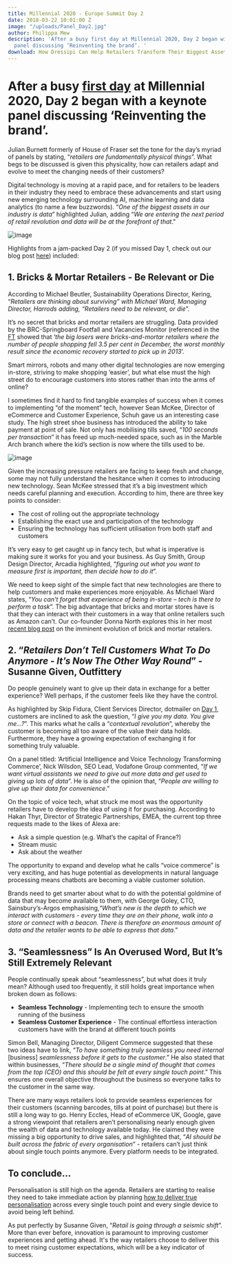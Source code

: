 ```yaml
---
title: Millennial 2020 - Europe Summit Day 2
date: 2018-03-22 10:01:00 Z
image: "/uploads/Panel_Day2.jpg"
author: Philippa Mew
description: 'After a busy first day at Millennial 2020, Day 2 began with a keynote
  panel discussing ‘Reinventing the brand’. '
download: How Dressipi Can Help Retailers Transform Their Biggest Asset
---
```


# After a busy [first day](dressipi.com/blog/millennial-2020-europe-summit-day-1/) at Millennial 2020, Day 2 began with a keynote panel discussing ‘Reinventing the brand’. 

Julian Burnett formerly of House of Fraser set the tone for the day’s myriad of panels by stating, “*retailers are fundamentally physical things*”. What begs to be discussed is given this physicality, how can retailers adapt and evolve to meet the changing needs of their customers? 

Digital technology is moving at a rapid pace, and for retailers to be leaders in their industry they need to embrace these advancements and start using new emerging technology surrounding AI, machine learning and data analytics (to name a few buzzwords). “*One of the biggest assets in our industry is data*” highlighted Julian, adding “*We are entering the next period of retail revolution and data will be at the forefront of that*." 

![image](/uploads/Day%202%20Panel_Keynote.JPG)

Highlights from a jam-packed Day 2 (if you missed Day 1, check out our blog post [here](dressipi.com/blog/millennial-2020-europe-summit-day-1/)) included:

## 1. Bricks & Mortar Retailers - Be Relevant or Die

According to Michael Beutler, Sustainability Operations Director, Kering, “*Retailers are thinking about surviving” with Michael Ward, Managing Director, Harrods adding, “Retailers need to be relevant, or die*”.

It’s no secret that bricks and mortar retailers are struggling. Data provided by the BRC-Springboard Footfall and Vacancies Monitor (referenced in the [FT](https://www.ft.com/content/cfda2374-f7be-11e7-8715-e94187b3017e) showed that ‘*the big losers were bricks-and-mortar retailers where the number of people shopping fell 3.5 per cent in December, the worst monthly result since the economic recovery started to pick up in 2013*’.

Smart mirrors, robots and many other digital technologies are now emerging in-store, striving to make shopping ‘easier’, but what else must the high street do to encourage customers into stores rather than into the arms of online? 

I sometimes find it hard to find tangible examples of success when it comes to implementing “of the moment” tech, however Sean McKee, Director of eCommerce and Customer Experience, Schuh gave us an interesting case study. The high street shoe business has introduced the ability to take payment at point of sale. Not only has mobilising tills saved, “*100 seconds per transaction*” it has freed up much-needed space, such as in the Marble Arch branch where the kid’s section is now where the tills used to be.

![image](/uploads/Day%202%20Panel_Keynote_2.JPG)

Given the increasing pressure retailers are facing to keep fresh and change, some may not fully understand the hesitance when it comes to introducing new technology. Sean McKee stressed that it’s a big investment which needs careful planning and execution. According to him, there are three key points to consider:

* The cost of rolling out the appropriate technology
* Establishing the exact use and participation of the technology
* Ensuring the technology has sufficient utilisation from both staff and customers

It’s very easy to get caught up in fancy tech, but what is imperative is making sure it works for you and your business. As Guy Smith, Group Design Director, Arcadia highlighted, “*figuring out what you want to measure first is important, then decide how to do it*”. 

We need to keep sight of the simple fact that new technologies are there to help customers and make experiences more enjoyable. As Michael Ward states, “*You can’t forget that experience of being in-store – tech is there to perform a task*”. The big advantage that bricks and mortar stores have is that they can interact with their customers in a way that online retailers such as Amazon can’t. Our co-founder Donna North explores this in her most [recent blog post](https://dressipi.com/blog/new-phase-of-retail-evolution-bricks-and-mortar-retailers/) on the imminent evolution of brick and mortar retailers.


## 2. “*Retailers Don’t Tell Customers What To Do Anymore - It’s Now The Other Way Round*” - Susanne Given, Outfittery

Do people genuinely want to give up their data in exchange for a better experience? Well perhaps, if the customer feels like they have the control.

As highlighted by Skip Fidura, Client Services Director, dotmailer on [Day 1](dressipi.com/blog/millennial-2020-europe-summit-day-1/), customers are inclined to ask the question, “*I give you my data. You give me…?*”. This marks what he calls a “*contextual revolution*”, whereby the customer is becoming all too aware of the value their data holds. Furthermore, they have a growing expectation of exchanging it for something truly valuable.

On a panel titled: ‘Artificial Intelligence and Voice Technology Transforming Commerce’, Nick Wilsdon, SEO Lead, Vodafone Group commented, “*If we want virtual assistants we need to give out more data and get used to giving up lots of data*”. He is also of the opinion that, “*People are willing to give up their data for convenience*.” 

On the topic of voice tech, what struck me most was the opportunity retailers have to develop the idea of using it for purchasing. According to Hakan Thyr, Director of Strategic Partnerships, EMEA, the current top three requests made to the likes of Alexa are:

* Ask a simple question (e.g. What’s the capital of France?)
* Stream music
* Ask about the weather

The opportunity to expand and develop what he calls “voice commerce” is very exciting, and has huge potential as developments in natural language processing means chatbots are becoming a viable customer solution.

Brands need to get smarter about what to do with the potential goldmine of data that may become available to them, with George Goley, CTO, Sainsbury’s-Argos emphasising,“*What’s new is the depth to which we interact with customers - every time they are on their phone, walk into a store or connect with a beacon. There is therefore an enormous amount of data and the retailer wants to be able to express that data*.” 

## 3. “Seamlessness” Is An Overused Word, But It’s Still Extremely Relevant 

People continually speak about “seamlessness”, but what does it truly mean? Although used too frequently, it still holds great importance when broken down as follows:

* **Seamless Technology** - Implementing tech to ensure the smooth running of the business 
* **Seamless Customer Experience** - The continual effortless interaction customers have with the brand at different touch points

Simon Bell, Managing Director, Diligent Commerce suggested that these two ideas have to link, “*To have something truly seamless you need internal* [business] *seamlessness before it gets to the customer*.” He also stated that within businesses, “*There should be a single mind of thought that comes from the top (CEO) and this should be felt at every single touch point*.” This ensures one overall objective throughout the business so everyone talks to the customer in the same way.

There are many ways retailers look to provide seamless experiences for their customers (scanning barcodes, tills at point of purchase) but there is still a long way to go. Henry Eccles, Head of eCommerce UK, Google, gave a strong viewpoint that retailers aren’t personalising nearly enough given the wealth of data and technology available today. He claimed they were missing a big opportunity to drive sales, and highlighted that, “*AI should be built across the fabric of every organisation*” - retailers can’t just think about single touch points anymore. Every platform needs to be integrated.

## To conclude…

Personalisation is still high on the agenda. Retailers are starting to realise they need to take immediate action by planning [how to deliver true personalisation](https://dressipi.com/how-to-deliver-true-personalisation/) across every single touch point and every single device to avoid being left behind. 

As put perfectly by Susanne Given, “*Retail is going through a seismic shift*”. More than ever before, innovation is paramount to improving customer experiences and getting ahead. It's the way retailers choose to deliver this to meet rising customer expectations, which will be a key indicator of success. 

